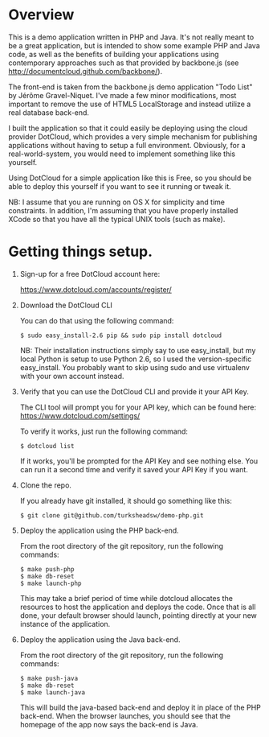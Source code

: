# Overview

This is a demo application written in PHP and Java. It's not really meant to be
a great application, but is intended to show some example PHP and Java code, as
well as the benefits of building your applications using contemporary approaches
such as that provided by backbone.js (see
http://documentcloud.github.com/backbone/).

The front-end is taken from the backbone.js demo application "Todo List" by
Jérôme Gravel-Niquet. I've made a few minor modifications, most important to
remove the use of HTML5 LocalStorage and instead utilize a real database
back-end.

I built the application so that it could easily be deploying using the cloud
provider DotCloud, which provides a very simple mechanism for publishing
applications without having to setup a full environment. Obviously, for a
real-world-system, you would need to implement something like this yourself.

Using DotCloud for a simple application like this is Free, so you should be
able to deploy this yourself if you want to see it running or tweak it.

NB: I assume that you are running on OS X for simplicity and time constraints.
In addition, I'm assuming that you have properly installed XCode so that you
have all the typical UNIX tools (such as make).

# Getting things setup.

1.  Sign-up for a free DotCloud account here:

    https://www.dotcloud.com/accounts/register/

2.  Download the DotCloud CLI

    You can do that using the following command:

        $ sudo easy_install-2.6 pip && sudo pip install dotcloud

    NB: Their installation instructions simply say to use easy_install, but
    my local Python is setup to use Python 2.6, so I used the version-specific
    easy_install. You probably want to skip using sudo and use virtualenv
    with your own account instead.

3.  Verify that you can use the DotCloud CLI and provide it your API Key.

    The CLI tool will prompt you for your API key, which can be found here:
    https://www.dotcloud.com/settings/

    To verify it works, just run the following command:

        $ dotcloud list

    If it works, you'll be prompted for the API Key and see nothing else. You
    can run it a second time and verify it saved your API Key if you want.

5.  Clone the repo.

    If you already have git installed, it should go something like this:

        $ git clone git@github.com/turksheadsw/demo-php.git

6.  Deploy the application using the PHP back-end.

    From the root directory of the git repository, run the following commands:

        $ make push-php
        $ make db-reset
        $ make launch-php

    This may take a brief period of time while dotcloud allocates the resources
    to host the application and deploys the code. Once that is all done, your
    default browser should launch, pointing directly at your new instance of
    the application.

7.  Deploy the application using the Java back-end.

    From the root directory of the git repository, run the following commands:

        $ make push-java
        $ make db-reset
        $ make launch-java

    This will build the java-based back-end and deploy it in place of the PHP
    back-end. When the browser launches, you should see that the homepage of
    the app now says the back-end is Java.
